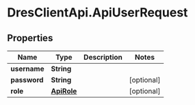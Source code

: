 # DresClientApi.ApiUserRequest

## Properties

Name | Type | Description | Notes
------------ | ------------- | ------------- | -------------
**username** | **String** |  | 
**password** | **String** |  | [optional] 
**role** | [**ApiRole**](ApiRole.md) |  | [optional] 


